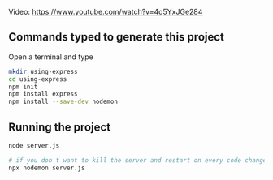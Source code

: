 Video: <https://www.youtube.com/watch?v=4q5YxJGe284>

## Commands typed to generate this project

Open a terminal and type

```sh
mkdir using-express
cd using-express
npm init
npm install express
npm install --save-dev nodemon
```

## Running the project

```sh
node server.js

# if you don't want to kill the server and restart on every code change:
npx nodemon server.js
```
